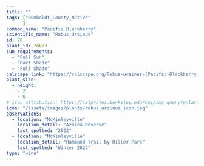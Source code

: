 ```yaml
---
title: ""
tags: ["Humboldt_County_Native"
      ]
common_name: "Pacific Blackberry"
scientific_name: "Rubus Ursinus"
id: 78
plant_id: 7d073
sun_requirements:
  - "Full Sun"
  - "Part Shade"
  - "Full Shade"
calscape_link: "https://calscape.org/Rubus-ursinus-(Pacific-Blackberry)"
plant_size:
  - height: 
    - 2
    - 6
# icon attribution: https://calphotos.berkeley.edu/cgi/img_query?enlarge=0000+0000+1108+0795
icon: "/assets/images/plants/rubus_ursinus_icon.jpg"
observations: 
  - location: "McKinleyville"
    location_detail: "Azalea Reserve"
    last_spotted: "2022"
  - location: "McKinleyville"
    location_detail: "Hammond Trail by Hiller Park" 
    last_spotted: "Winter 2022"
type: "vine"
---
```


